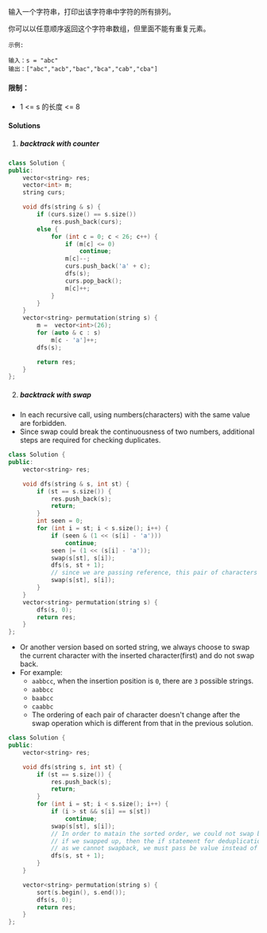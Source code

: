 输入一个字符串，打印出该字符串中字符的所有排列。

 

你可以以任意顺序返回这个字符串数组，但里面不能有重复元素。

 

```
示例:

输入：s = "abc"
输出：["abc","acb","bac","bca","cab","cba"]
```

 

#### 限制：

- 1 <= s 的长度 <= 8


#### Solutions

1. ##### backtrack with counter

```cpp
class Solution {
public:
    vector<string> res;
    vector<int> m;
    string curs;

    void dfs(string & s) {
        if (curs.size() == s.size())
            res.push_back(curs);
        else {
            for (int c = 0; c < 26; c++) {
                if (m[c] <= 0)
                    continue;
                m[c]--;
                curs.push_back('a' + c);
                dfs(s);
                curs.pop_back();
                m[c]++;
            }
        }
    }
    vector<string> permutation(string s) {
        m =  vector<int>(26);
        for (auto & c : s)
            m[c - 'a']++;
        dfs(s);

        return res;
    }
};
```


2. ##### backtrack with swap

- In each recursive call, using numbers(characters) with the same value are forbidden.
- Since swap could break the continuousness of two numbers, additional steps are required for checking duplicates.


```cpp
class Solution {
public:
    vector<string> res;

    void dfs(string & s, int st) {
        if (st == s.size()) {
            res.push_back(s);
            return;
        }
        int seen = 0;
        for (int i = st; i < s.size(); i++) {
            if (seen & (1 << (s[i] - 'a')))
                continue;
            seen |= (1 << (s[i] - 'a'));
            swap(s[st], s[i]);
            dfs(s, st + 1);
            // since we are passing reference, this pair of characters needs to be restored.
            swap(s[st], s[i]);
        }
    }
    vector<string> permutation(string s) {
        dfs(s, 0);
        return res;
    }
};
```

- Or another version based on sorted string, we always choose to swap the current character with the inserted character(first) and do not swap back.
- For example:
    - `aabbcc`, when the insertion position is `0`, there are `3` possible strings.
    - `aabbcc`
    - `baabcc`
    - `caabbc`
    - The ordering of each pair of character doesn't change after the swap operation which is different from that in the previous solution.

```cpp
class Solution {
public:
    vector<string> res;

    void dfs(string s, int st) {
        if (st == s.size()) {
            res.push_back(s);
            return;
        }
        for (int i = st; i < s.size(); i++) {
            if (i > st && s[i] == s[st])
                continue;
            swap(s[st], s[i]);
            // In order to matain the sorted order, we could not swap back.
            // if we swapped up, then the if statement for deduplication would not work properly.
            // as we cannot swapback, we must pass be value instead of reference.
            dfs(s, st + 1);
        }
    }

    vector<string> permutation(string s) {
        sort(s.begin(), s.end());
        dfs(s, 0);
        return res;
    }
};
```